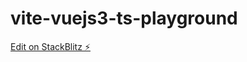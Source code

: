 # vite-vuejs3-ts-playground

[Edit on StackBlitz ⚡️](https://stackblitz.com/edit/vitejs-vite-typescript)
